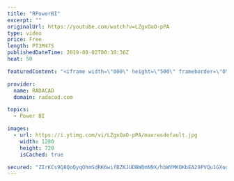 ```yaml
---
title: "RPowerBI"
excerpt: ""
originalUrl: https://youtube.com/watch?v=LZgxOaO-pPA
type: video
price: Free
length: PT3M47S
publishedDateTime: 2019-08-02T00:38:36Z
heat: 50

featuredContent: "<iframe width=\"800\" height=\"500\" frameborder=\"0\" src=\"https://www.youtube.com/embed/LZgxOaO-pPA\" allow=\"accelerometer; autoplay; encrypted-media; gyroscope; picture-in-picture\" allowfullscreen></iframe>"

provider:
  name: RADACAD
  domain: radacad.com

topics:
  - Power BI

images:
  - url: https://i.ytimg.com/vi/LZgxOaO-pPA/maxresdefault.jpg
    width: 1280
    height: 720
    isCached: true

secured: "ZIrKCs9Q8QoQyqOhmSdRK6wifBZKJUDBW0mN9X/hbWVMKOKbEA29PVQu1GXoolFW25PaF0KCLRNis9lH+FBDi+M7oCP+w+A18vE1VdFGxJmPIume6Clc9cx+4cFKZzKRfwzTcAoxhrGdIZhg99n+veA3UKX42NlGBCvzjBTDr79eIwi/fi2hbrSh7f00YrSrjHz340jEuk50z6cQQbP8pm/aMH0pQOv6hmpUY9WrUyQocKkyuyHuIWtaY/jc+XcNhKx5FsB5R+7vUb7aDOiiKQ+2qgLI851iofafLdQwlhJPPcpEjzcwn6Zqqnw9EvrPgY0eZoF1N12I8hfRgMiTnC2JvOcqKepkKoRzZ4+QImGiBkdyI0l89hdt8KVk3FB7QjY8nM8hEHi7OGxHvK9NL+J8ccuH07gWIX+CpcRNEe0=;5mUIdpsmVXwUkzUFun6BPA=="
---
```


